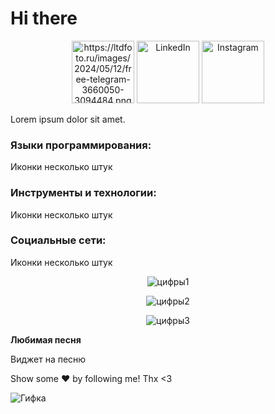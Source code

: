 # Hi there

<p align="center">
    <a href="https://t.me/kapystya"><img src="ссылка_на_изображение_телеграм" alt="https://ltdfoto.ru/images/2024/05/12/free-telegram-3660050-3094484.png" width="100" height="100"></a>
    <a href="https://www.linkedin.com/in/volodymyr-lapkin-5188a92b0/"><img src="ссылка_на_изображение_линкедин" alt="LinkedIn" width="100" height="100"></a>
    <a href="https://www.instagram.com/just.no.mind/"><img src="ссылка_на_изображение_инстаграм" alt="Instagram" width="100" height="100"></a>
</p>

Lorem ipsum dolor sit amet.

### Языки программирования:
Иконки несколько штук

### Инструменты и технологии:
Иконки несколько штук

### Социальные сети:
Иконки несколько штук

<p align="center">
    <img src="ссылка_на_изображение_цифр1" alt="цифры1">
    <!-- Вставьте ссылки на картинки цифр ниже -->
    <!-- Пример: <img src="ссылка_на_изображение_цифры" alt="цифры"> -->
</p>

<p align="center">
    <img src="ссылка_на_изображение_цифр2" alt="цифры2">
    <!-- Вставьте ссылки на картинки цифр ниже -->
</p>

<p align="center">
    <img src="ссылка_на_изображение_цифр3" alt="цифры3">
    <!-- Вставьте ссылки на картинки цифр ниже -->
</p>

**Любимая песня**

Виджет на песню

Show some ❤️ by following me! Thx <3

![Гифка](ссылка_на_гифку)
